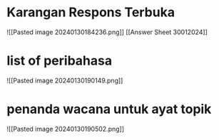 # Karangan Respons Terbuka
![[Pasted image 20240130184236.png]]
[[Answer Sheet 30012024]]
# list of peribahasa
![[Pasted image 20240130190149.png]]
# penanda wacana untuk ayat topik
![[Pasted image 20240130190502.png]]
